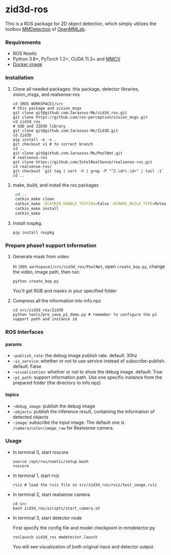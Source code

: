 # zid3d-ros
This is a ROS package for 2D object detection, which simply utilizes the toolbox [MMDetection](https://github.com/open-mmlab/mmdetection) of [OpenMMLab](https://openmmlab.com/).

### Requirements

- ROS Noetic
- Python 3.8+, PyTorch 1.2+, CUDA 11.3+ and [MMCV](https://mmcv.readthedocs.io/en/latest/#installation)
- [Docker image](bowenli1024/oln:ros-latest)



### Installation

1. Clone all needed packages: this package, detector libraries, vision_msgs, and realsense-ros
    ```shell
    cd {ROS WORKSPACE}/src
    # this package and vision_msgs
    git clone git@github.com:Jaraxxus-Me/zid3d_ros.git
    git clone https://github.com/ros-perception/vision_msgs.git
    cd zid3d_ros
	# SOD and ZID3D library    
    git clone git@github.com:Jaraxxus-Me/Zid3D.git
    cd Zid3D
    pip install -e -v .
    git checkout v1 # to correct branch
    cd ..
    git clone git@github.com:Jaraxxus-Me/PoolNet.git
    # realsense-ros
    git clone https://github.com/IntelRealSense/realsense-ros.git
    cd realsense-ros/
    git checkout `git tag | sort -V | grep -P "^2.\d+\.\d+" | tail -1`
    cd ..
    ```

2. make, build, and install the ros packages

   ```bash
    cd ..
    catkin_make clean
    catkin_make -DCATKIN_ENABLE_TESTING=False -DCMAKE_BUILD_TYPE=Release
    catkin_make install
    catkin_make
   ```
3. Install rospkg.

   ```shell
   pip install rospkg
   ```



### Prepare phase1 support information

1. Generate mask from video

   In `[ROS workspace]/src/zid3d_ros/PoolNet`, open `create_bop.py`, change the video, image path, then run:

   ```shell
   python create_bop.py
   ```

   You'll get RGB and masks in your specified folder

2. Compress all the information into info.npz

   ```shell
   cd src/zid3d_ros/Zid3D
   python tools/pre_save_p1_demo.py # remember to configure the p1 support path and instance id
   ```

   

### ROS Interfaces

#### params

- `~publish_rate`: the debug image publish rate. default: 30hz
- `~is_service`: whether or not to use service instead of subscribe-publish. default: False
- `~visualization`: whether or not to show the debug image. default: True
- `~p1_path`: support information path. Use one specific instance from the prepared folder (the directory to info.npz)

#### topics

- `~debug_image`: publish the debug image
- `~objects`: publish the inference result, containing the information of detected objects
- `~image`: subscribe the input image. The default one is `/camera/color/image_raw` for Realsense camera.



### Usage

- In terminal 0, start roscore
    ```shell
    source /opt/ros/noetic/setup.bash
    roscore
    ```

- In terminal 1, start rviz
    ```shell
    rviz # load the rviz file in src/zid3d_ros/rviz/test_image.rviz
    ```

- In terminal 2, start realsense camera

    ```shell
    cd src
    bash zid3d_ros/scripts/start_camera.sh
    ```

- In terminal 3, start detector node

    First specify the config file and model checkpoint in mmdetector.py

    ```shell
    roslaunch zid3d_ros mmdetector.launch
    ```

    You will see visualization of both original input and detector output.
